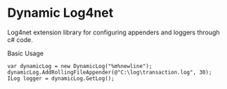 # Dynamic Log4net

Log4net extension library for configuring appenders and loggers through c# code.

Basic Usage

    var dynamicLog = new DynamicLog("%m%newline");
    dynamicLog.AddRollingFileAppender(@"C:\log\transaction.log", 30);
    ILog logger = dynamicLog.GetLog();
